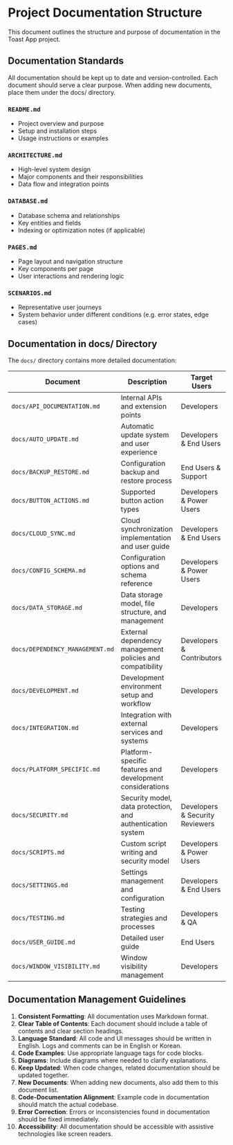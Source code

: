 # Project Documentation Structure

This document outlines the structure and purpose of documentation in the Toast App project.

## Documentation Standards

All documentation should be kept up to date and version-controlled. Each document should serve a clear purpose.
When adding new documents, place them under the docs/ directory.

### `README.md`
- Project overview and purpose
- Setup and installation steps
- Usage instructions or examples

### `ARCHITECTURE.md`
- High-level system design
- Major components and their responsibilities
- Data flow and integration points

### `DATABASE.md`
- Database schema and relationships
- Key entities and fields
- Indexing or optimization notes (if applicable)

### `PAGES.md`
- Page layout and navigation structure
- Key components per page
- User interactions and rendering logic

### `SCENARIOS.md`
- Representative user journeys
- System behavior under different conditions (e.g. error states, edge cases)

## Documentation in docs/ Directory

The `docs/` directory contains more detailed documentation:

| Document | Description | Target Users |
|----------|-------------|--------------|
| `docs/API_DOCUMENTATION.md` | Internal APIs and extension points | Developers |
| `docs/AUTO_UPDATE.md` | Automatic update system and user experience | Developers & End Users |
| `docs/BACKUP_RESTORE.md` | Configuration backup and restore process | End Users & Support |
| `docs/BUTTON_ACTIONS.md` | Supported button action types | Developers & Power Users |
| `docs/CLOUD_SYNC.md` | Cloud synchronization implementation and user guide | Developers & End Users |
| `docs/CONFIG_SCHEMA.md` | Configuration options and schema reference | Developers & Power Users |
| `docs/DATA_STORAGE.md` | Data storage model, file structure, and management | Developers |
| `docs/DEPENDENCY_MANAGEMENT.md` | External dependency management policies and compatibility | Developers & Contributors |
| `docs/DEVELOPMENT.md` | Development environment setup and workflow | Developers |
| `docs/INTEGRATION.md` | Integration with external services and systems | Developers |
| `docs/PLATFORM_SPECIFIC.md` | Platform-specific features and development considerations | Developers |
| `docs/SECURITY.md` | Security model, data protection, and authentication system | Developers & Security Reviewers |
| `docs/SCRIPTS.md` | Custom script writing and security model | Developers & Power Users |
| `docs/SETTINGS.md` | Settings management and configuration | Developers & End Users |
| `docs/TESTING.md` | Testing strategies and processes | Developers & QA |
| `docs/USER_GUIDE.md` | Detailed user guide | End Users |
| `docs/WINDOW_VISIBILITY.md` | Window visibility management | Developers |

## Documentation Management Guidelines

1. **Consistent Formatting**: All documentation uses Markdown format.
2. **Clear Table of Contents**: Each document should include a table of contents and clear section headings.
3. **Language Standard**: All code and UI messages should be written in English. Logs and comments can be in English or Korean.
4. **Code Examples**: Use appropriate language tags for code blocks.
5. **Diagrams**: Include diagrams where needed to clarify explanations.
6. **Keep Updated**: When code changes, related documentation should be updated together.
7. **New Documents**: When adding new documents, also add them to this document list.
8. **Code-Documentation Alignment**: Example code in documentation should match the actual codebase.
9. **Error Correction**: Errors or inconsistencies found in documentation should be fixed immediately.
10. **Accessibility**: All documentation should be accessible with assistive technologies like screen readers.
